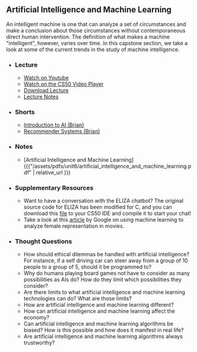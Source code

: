 ## Artificial Intelligence and Machine Learning

An intelligent machine is one that can analyze a set of circumstances and make a conclusion about those circumstances without contemporaneous direct human intervention. The definition of what makes a machine "intelligent", however, varies over time. In this capstone section, we take a look at some of the current trends in the study of machine intelligence.

- ### Lecture
  - [Watch on Youtube](https://www.youtube.com/embed/dgt6IfEXgDk)
  - [Watch on the CS50 Video Player](https://video.cs50.net/2016/fall/lectures/7)
  - [Download Lecture](https://cdn.cs50.net/2016/fall/lectures/7/week7-720p.mp4?download)
  - [Lecture Notes](https://docs.cs50.net/2016/fall/notes/7/week7.html)
  
- ### Shorts
  - [Introduction to AI (Brian)](https://www.youtube.com/embed/uf6CSvhtbPU)
  - [Recommender Systems (Brian)](https://www.youtube.com/embed/Eeg1DEeWUjA)

- ### Notes
  - [Artificial Intelligence and Machine Learning]({{"/assets/pdfs/unit6/artificial_intelligence_and_machine_learning.pdf" | relative_url }})

- ### Supplementary Resources
  - Want to have a conversation with the ELIZA chatbot? The original source code for ELIZA has been modified for C, and you can download this [file](http://cdn.cs50.net/2015/fall/lectures/10/w/src10w/eliza.c) to your CS50 IDE and compile it to start your chat!
  - Take a look at this [article](https://www.google.com/intl/en/about/main/gender-equality-films/) by Google on using machine learning to analyze female representation in movies.

- ### Thought Questions
  - How should ethical dilemmas be handled with artificial intelligence? For instance, if a self driving car can steer away from a group of 10 people to a group of 5, should it be programmed to?
  - Why do humans playing board games not have to consider as many possibilities as AIs do? How do they limit which possibilities they consider?
  - Are there limits to what artificial intelligence and machine learning technologies can do? What are those limits?
  - How are artificial intelligence and machine learning different?
  - How can artificial intelligence and machine learning affect the economy?
  - Can artificial intelligence and machine learning algorithms be biased? How is this possible and how does it manifest in real life?
  - Are artificial intelligence and machine learning algorithms always trustworthy?

